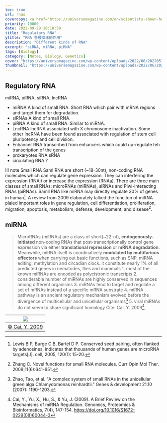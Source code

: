 ```yaml
---
toc: true
url: rnas
covercopy: <a href="https://universemagazine.com/en/scientists-shown-how-rna-could-form-on-mars-and-earth/">© universemagazine</a>
priority: 10000
date: 2022-09-29 10:10:59
title: "Regulatory RNA"
ytitle: "RNA 各種個樣的作用"
description: "Different kinds of RNA"
excerpt: "siRNA, miRNA, piRNA"
tags: [Biology]
category: [Notes, Biology, Genetics]
cover: "https://universemagazine.com/wp-content/uploads/2022/06/20220511_on_rna.jpg"
thumbnail: "https://universemagazine.com/wp-content/uploads/2022/06/20220511_on_rna.jpg"
---
```


## Regulatory RNA

miRNA, piRNA, siRNA, lncRNA

- miRNA
    A kind of small RNA. Short RNA  which pair with mRNA regions and target them for degradation.
- siRNAs
    A kind of small RNA.
- piRNA
    A kind of small RNA. Similar to miRNA.
- LncRNA
    lncRNA associated with X chromosome inactivation. Some other lncRNA have been found associated with regulation of stem cell pluripotency and cell division.
- Enhancer RNA
    transcribed from enhancers which could up-regulate teh transcription of the genes
- prokaryotes RNA
    sRNA
- circulating RNA
    ?


!!! note Small RNA
    Saml RNA are short (~18-30nt), non-coding RNA molecules which can regulate gene expression. They can interfering the expression (RNAi) or increase the expression (RNAa). There are three main classes of small RNAs: microRNAs (miRNAs), siRNAs and Piwi-interacting RNAs (piRNAs).
Samll RNA like miRNA may directly regulate 30% of genes in human[^Lewis_B_05]. A review from 2009 elaborately talked the funciton of miRNA plaied important roles in gene regulation, cell differentiation, proliferation, migration, apoptosis, metabolism, defense, development, and disease[^Zhang_C_09].

[^Zhang_C_09]: Zhang C. Novel functions for small RNA molecules. Curr Opin Mol Ther. 2009;11(6):641-651.
[^Lewis_B_05]: Lewis B P, Burge C B, Bartel D P. Conserved seed pairing, often flanked by adenosines, indicates that thousands of human genes are microRNA targets[J]. cell, 2005, 120(1): 15-20.




## miRNA

> MicroRNAs (miRNAs) are a class of short(~22-nt), **endogenously-initiated** non-coding RNAs that post-transcriptionally control gene expression via either **translational repression** or **mRNA degradation**. Meanwhile, miRNA itself is coordinatively **modulated by multifarious effectors** when carrying out basic functions, such as SNP, miRNA editing, methylation and circadian clock. it constitute nearly 1% of all predicted genes in nematodes, flies and mammals
    1. most of the known miRNAs are encoded as polycistronic transcripts
    2. considerable number of miRNAs are highly conserved in sequences among different organisms
    3. miRNAs tend to target and regulate a set of mRNAs instead of a specific mRNA substrate
    4. miRNA pathway is an ancient regulatory mechanism evolved before the divergence of multicellular and unicellular organisms[^Zhao_Tao_07]
    5. viral miRNAs do not seem to share significant homology
    Cite: Cai, Y. 2009[^Cai_Y_09].


|![](https://ars.els-cdn.com/content/image/1-s2.0-S1672022908600443-gr1.jpg)|
|:-:|
|[© Cai, Y. 2009](https://www.sciencedirect.com/science/article/pii/S1672022908600443#f0005)|




[^Zhao_Tao_07]: Zhao, Tao, et al. "A complex system of small RNAs in the unicellular green alga Chlamydomonas reinhardtii." Genes & development 21.10 (2007): 1190-1203.
[^Cai_Y_09]: Cai, Y., Yu, X., Hu, S., & Yu, J. (2009). A Brief Review on the Mechanisms of miRNA Regulation. Genomics, Proteomics & Bioinformatics, 7(4), 147-154. https://doi.org/10.1016/S1672-0229(08)60044-3





























<style>
pre {
  background-color:#38393d;
  color: #5fd381;
}
</style>
